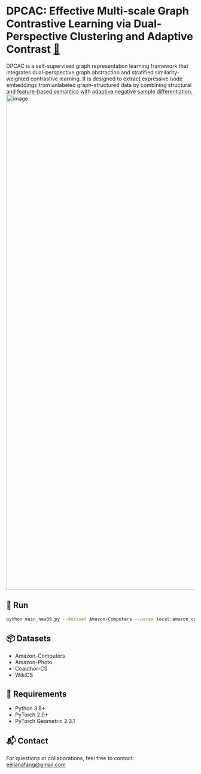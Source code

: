 # DPCAC: Effective Multi-scale Graph Contrastive Learning via Dual-Perspective Clustering and Adaptive Contrast [🔗](https://www.sciencedirect.com/science/article/pii/S0950705125012882?via%3Dihub)

DPCAC is a self-supervised graph representation learning framework that integrates dual-perspective graph abstraction and stratified similarity-weighted contrastive learning. It is designed to extract expressive node embeddings from unlabeled graph-structured data by combining structural and feature-based semantics with adaptive negative sample differentiation.
<img width="1320" alt="image" src="https://github.com/user-attachments/assets/31f0fd56-87ed-487f-9ca9-0b5da59812c0" />
## 🚀 Run
```bash
python main_new39.py --dataset Amazon-Computers --param local:amazon_computers.json --thod 0.7 --fn_thod 0.1
```
## 📦 Datasets
* Amazon-Computers
* Amazon-Photo
* Coauthor-CS
* WikiCS

## 🧩 Requirements

- Python 3.8+
- PyTorch 2.0+
- PyTorch Geometric 2.3.1

## 📬 Contact

For questions or collaborations, feel free to contact: [eelianafang@gmail.com](eelianafang@gmail.com)
